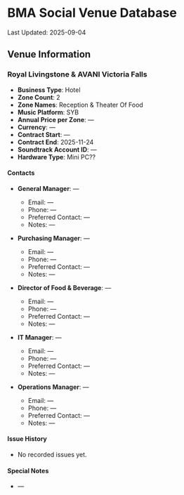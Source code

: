 # BMA Social Venue Database

Last Updated: 2025-09-04

## Venue Information

### Royal Livingstone & AVANI Victoria Falls
- **Business Type**: Hotel
- **Zone Count**: 2
- **Zone Names**: Reception & Theater Of Food
- **Music Platform**: SYB
- **Annual Price per Zone**: —
- **Currency**: —
- **Contract Start**: —
- **Contract End**: 2025-11-24
- **Soundtrack Account ID**: —
- **Hardware Type**: Mini PC??

#### Contacts
- **General Manager**: —
  - Email: —
  - Phone: —
  - Preferred Contact: —
  - Notes: —

- **Purchasing Manager**: —
  - Email: —
  - Phone: —
  - Preferred Contact: —
  - Notes: —

- **Director of Food & Beverage**: —
  - Email: —
  - Phone: —
  - Preferred Contact: —
  - Notes: —

- **IT Manager**: —
  - Email: —
  - Phone: —
  - Preferred Contact: —
  - Notes: —

- **Operations Manager**: —
  - Email: —
  - Phone: —
  - Preferred Contact: —
  - Notes: —

#### Issue History
- No recorded issues yet.

#### Special Notes
- —
